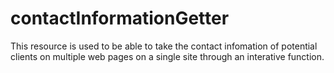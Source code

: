 # contactInformationGetter
This resource is used to be able to take the contact infomation of potential clients on multiple web pages on a single site through an interative function.
